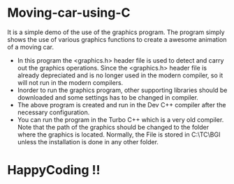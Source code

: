 # Moving-car-using-C
It is a simple demo of the use of the graphics program. The program simply shows the use of various graphics functions to create a awesome animation of  a moving car. 
* In this program the <graphics.h> header file is used to detect and carry out the graphics operations. Since the <graphics.h> header file is already depreciated and is no longer used in the modern compiler, so it will not run in the modern compilers. 
* Inorder to run the graphics program, other supporting libraries should be downloaded and some settings has to be changed in compiler. 
* The above program is created and run in the Dev C++ compiler after the necessary configuration. 
* You can run the program in the Turbo C++ which is a very old compiler. Note that the path of the graphics should be changed to the folder where the graphics is located. Normally, the  File is stored in C:\\TC\BGI unless the installation is done in any other folder.
# HappyCoding !!

